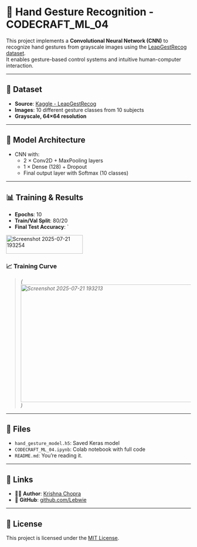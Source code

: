 # 🤖 Hand Gesture Recognition - CODECRAFT_ML_04

This project implements a **Convolutional Neural Network (CNN)** to recognize hand gestures from grayscale images using the [LeapGestRecog dataset](https://www.kaggle.com/datasets/gti-upm/leapgestrecog).  
It enables gesture-based control systems and intuitive human-computer interaction.

---

## 📁 Dataset

- **Source**: [Kaggle - LeapGestRecog](https://www.kaggle.com/datasets/gti-upm/leapgestrecog)
- **Images**: 10 different gesture classes from 10 subjects
- **Grayscale, 64×64 resolution**

---

## 🧠 Model Architecture

- CNN with:
  - 2 × Conv2D + MaxPooling layers
  - 1 × Dense (128) + Dropout
  - Final output layer with Softmax (10 classes)

---

## 📊 Training & Results

- **Epochs**: 10  
- **Train/Val Split**: 80/20  
- **Final Test Accuracy**: `

<img width="209" height="51" alt="Screenshot 2025-07-21 193254" src="https://github.com/user-attachments/assets/e30c742f-6199-4cec-b65c-130a75d582f0" />


### 📈 Training Curve

> *(<img width="959" height="321" alt="Screenshot 2025-07-21 193213" src="https://github.com/user-attachments/assets/1973ce3f-e5ba-45fb-94b5-9192452b19ba" />
)*

---

## 💾 Files

- `hand_gesture_model.h5`: Saved Keras model  
- `CODECRAFT_ML_04.ipynb`: Colab notebook with full code  
- `README.md`: You’re reading it.

---

## 🔗 Links

- 👨‍💻 **Author**: [Krishna Chopra](https://www.linkedin.com/in/krishnachopra)  
- 🐙 **GitHub**: [github.com/Lebwie](https://github.com/Lebwie)

---

## 📄 License

This project is licensed under the [MIT License](LICENSE).
